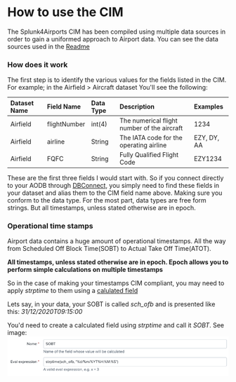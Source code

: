 # How to use the CIM

The Splunk4Airports CIM has been compiled using multiple data sources in order to gain a uniformed approach to Airport data. You can see the data sources used in the [Readme](./README.md)

### How does it work

The first step is to identify the various values for the fields listed in the CIM. 
For example; in the Airfield > Aircraft dataset You'll see the following:

| Dataset Name  | Field Name  | Data Type | Description | Examples |
|:--------------|:------------|:----------|:------------|:---------|
|Airfield|flightNumber|int(4)|The numerical flight number of the aircraft|1234|
|Airfield|airline|String|The IATA code for the operating airline|EZY, DY, AA|
|Airfield|FQFC|String|Fully Qualified Flight Code|EZY1234|

These are the first three fields I would start with. So if you connect directly to your AODB through [DBConnect](https://splunkbase.splunk.com/app/2686/), you simply need to find these fields in your dataset and alias them to the CIM field name above. Making sure you conform to the data type. For the most part, data types are free form strings. But all timestamps, unless stated otherwise are in epoch.

### Operational time stamps

Airport data contains a huge amount of operational timestamps. All the way from Scheduled Off Block Time(SOBT) to Actual Take Off Time(ATOT). 

**All timestamps, unless stated otherwise are in epoch. Epoch allows you to perform simple calculations on multiple timestamps**

So in the case of making your timestamps CIM compliant, you may need to apply _strptime_ to them using a [calulated field](https://docs.splunk.com/Documentation/Splunk/latest/Knowledge/definecalcfields)

Lets say, in your data, your SOBT is called _sch_ofb_ and is presented like this: _31/12/2020T09:15:00_

You'd need to create a calculated field using _strptime_ and call it _SOBT_. See image:
![Calculated Field](./images/calc_field.png)




